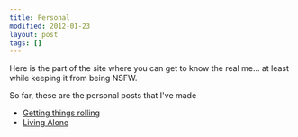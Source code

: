 ```yaml
---
title: Personal
modified: 2012-01-23
layout: post
tags: []
---
```



Here is the part of the site where you can get to know the real me... at least while keeping it from being NSFW.

So far, these are the personal posts that I've made

-   [Getting things rolling](http://blog.srvthe.net/archives/10 "Getting things rolling")
-   [Living Alone](http://blog.srvthe.net/archives/71 "Living alone")

